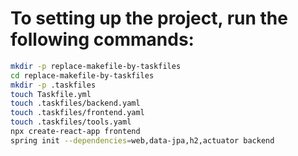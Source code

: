 # To setting up the project, run the following commands:

```bash
mkdir -p replace-makefile-by-taskfiles
cd replace-makefile-by-taskfiles
mkdir -p .taskfiles
touch Taskfile.yml
touch .taskfiles/backend.yaml
touch .taskfiles/frontend.yaml
touch .taskfiles/tools.yaml
npx create-react-app frontend
spring init --dependencies=web,data-jpa,h2,actuator backend
```